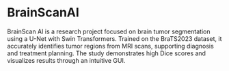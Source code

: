 # BrainScanAI
BrainScan AI is a research project focused on brain tumor segmentation using a U-Net with Swin Transformers. Trained on the BraTS2023 dataset, it accurately identifies tumor regions from MRI scans, supporting diagnosis and treatment planning. The study demonstrates high Dice scores and visualizes results through an intuitive GUI.
